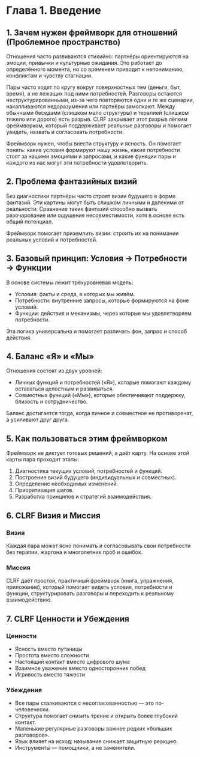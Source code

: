 # Глава 1. Введение

## 1. Зачем нужен фреймворк для отношений (Проблемное пространство)

Отношения часто развиваются стихийно: партнёры ориентируются на эмоции, привычки и культурные ожидания. Это работает до определённого момента, но со временем приводит к непониманию, конфликтам и чувству стагнации.

Пары часто ходят по кругу вокруг поверхностных тем (деньги, быт, время), а не лежащих под ними потребностей. Разговоры остаются неструктурированными, из-за чего повторяются одни и те же сценарии, накапливаются недоразумения или партнёры замолкают. Между обычными беседами (слишком мало структуры) и терапией (слишком тяжело или дорого) есть разрыв. CLRF закрывает этот разрыв лёгким фреймворком, который поддерживает реальные разговоры и помогает увидеть, назвать и согласовать потребности.

Фреймворк нужен, чтобы внести структуру и ясность. Он помогает понять: какие условия формируют нашу жизнь, какие потребности стоят за нашими эмоциями и запросами, и какие функции пары и каждого из нас могут эти потребности удовлетворить.

## 2. Проблема фантазийных визий

Без диагностики партнёры часто строят визии будущего в форме фантазий. Эти картины могут быть слишком личными и далекими от реальности. Сравнение таких фантазий способно вызвать разочарование или ощущение несовместимости, хотя в основе есть общий потенциал.

Фреймворк помогает приземлить визии: строить их на понимании реальных условий и потребностей.

## 3. Базовый принцип: Условия → Потребности → Функции

В основе системы лежит трёхуровневая модель:

- Условия: факты и среда, в которых мы живём.
- Потребности: внутренние запросы, которые формируются на фоне условий.
- Функции: действия и механизмы, через которые мы удовлетворяем потребности.

Эта логика универсальна и помогает различать фон, запрос и способ действия.

## 4. Баланс «Я» и «Мы»

Отношения состоят из двух уровней:

- Личных функций и потребностей («Я»), которые помогают каждому оставаться целостным и развиваться.
- Совместных функций («Мы»), которые обеспечивают поддержку, близость и сотрудничество.

Баланс достигается тогда, когда личное и совместное не противоречат, а усиливают друг друга.

## 5. Как пользоваться этим фреймворком

Фреймворк не диктует готовых решений, а даёт карту. На основе этой карты пара проходит этапы:

1. Диагностика текущих условий, потребностей и функций.
2. Построение визий будущего (индивидуальных и совместных).
3. Определение необходимых изменений.
4. Приоритизация шагов.
5. Разработка принципов и стратегий взаимодействия.

## 6. CLRF Визия и Миссия

### Визия

Каждая пара может ясно понимать и согласовывать свои потребности без терапии, жаргона и многолетних проб и ошибок.

### Миссия

CLRF даёт простой, практичный фреймворк (книга, упражнения, приложение), который помогает видеть условия, потребности и функции, структурировать разговоры и переходить к реальному взаимодействию.

## 7. CLRF Ценности и Убеждения

### Ценности

- Ясность вместо путаницы
- Простота вместо сложности
- Настоящий контакт вместо цифрового шума
- Взаимное уважение вместо односторонних побед
- Игривость вместо тяжести

### Убеждения

- Все пары сталкиваются с несогласованностью — это по-человечески.
- Структура помогает снизить трение и открыть более глубокий контакт.
- Маленькие регулярные разговоры важнее редких «больших разговоров».
- Язык влияет на исход: называние снижает защитную реакцию.
- Инструменты — помощники, а не заменители.
